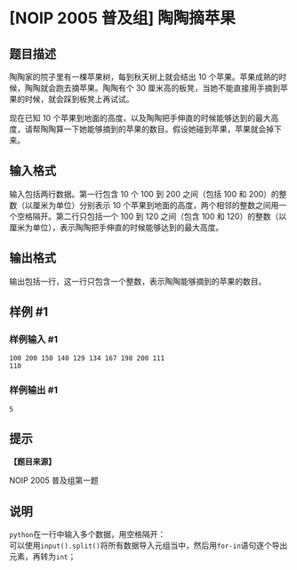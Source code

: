 # [NOIP 2005 普及组] 陶陶摘苹果

## 题目描述

陶陶家的院子里有一棵苹果树，每到秋天树上就会结出 $10$ 个苹果。苹果成熟的时候，陶陶就会跑去摘苹果。陶陶有个 $30$ 厘米高的板凳，当她不能直接用手摘到苹果的时候，就会踩到板凳上再试试。


现在已知 $10$ 个苹果到地面的高度，以及陶陶把手伸直的时候能够达到的最大高度，请帮陶陶算一下她能够摘到的苹果的数目。假设她碰到苹果，苹果就会掉下来。

## 输入格式

输入包括两行数据。第一行包含 $10$ 个 $100$ 到 $200$ 之间（包括 $100$ 和 $200$）的整数（以厘米为单位）分别表示 $10$ 个苹果到地面的高度，两个相邻的整数之间用一个空格隔开。第二行只包括一个 $100$ 到 $120$ 之间（包含 $100$ 和 $120$）的整数（以厘米为单位），表示陶陶把手伸直的时候能够达到的最大高度。

## 输出格式

输出包括一行，这一行只包含一个整数，表示陶陶能够摘到的苹果的数目。

## 样例 #1

### 样例输入 #1

```
100 200 150 140 129 134 167 198 200 111
110
```

### 样例输出 #1

```
5
```

## 提示

**【题目来源】**

NOIP 2005 普及组第一题

## 说明
`python`在一行中输入多个数据，用空格隔开：  
可以使用`input().split()`将所有数据导入元组当中，然后用`for-in`语句逐个导出元素，再转为`int`；